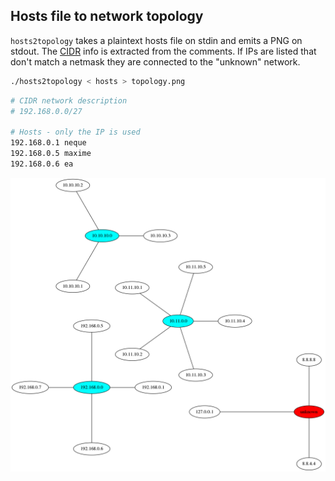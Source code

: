 ## Hosts file to network topology
`hosts2topology` takes a plaintext hosts file on stdin and emits a PNG on
stdout. The [CIDR](https://en.wikipedia.org/wiki/CIDR) info is extracted from
the comments. If IPs are listed that don't match a netmask they are connected to
the "unknown" network.
```bash
./hosts2topology < hosts > topology.png
```
```bash
# CIDR network description
# 192.168.0.0/27

# Hosts - only the IP is used
192.168.0.1 neque
192.168.0.5 maxime
192.168.0.6 ea
```

![](topology.png)
